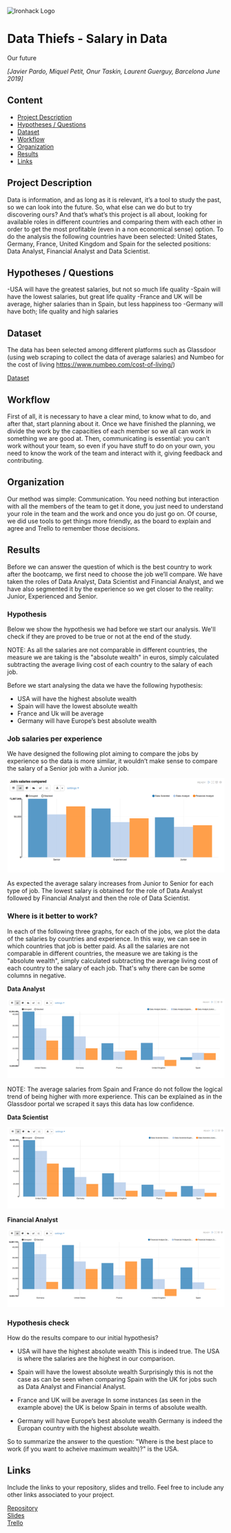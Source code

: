 ﻿<img src="https://bit.ly/2VnXWr2" alt="Ironhack Logo" width="100"/>

# Data Thiefs - Salary in Data
Our future

*[Javier Pardo, Miquel Petit, Onur Taskin, Laurent Guerguy, Barcelona June 2019]*

## Content
- [Project Description](#project-description)
- [Hypotheses / Questions](#hypotheses-/-questions)
- [Dataset](#dataset)
- [Workflow](#workflow)
- [Organization](#organization)
- [Results](#results)
- [Links](#links)

<a name="project-description"></a>

## Project Description
Data is information, and as long as it is relevant, it’s a tool to study the past, so we can look into the future. So, what else can we do but to try discovering ours? And that’s what’s this project is all about, looking for available roles in different countries and comparing them with each other in order to get the most profitable (even in a non economical sense) option.
To do the analysis the following countries have been selected: United States, Germany, France, United Kingdom and Spain for the selected positions: Data Analyst, Financial Analyst and Data Scientist.

<a name="hypotheses-/-questions"></a>

## Hypotheses / Questions
-USA will have the greatest salaries, but not so much life quality
-Spain will have the lowest salaries, but great life quality
-France and UK will be average, higher salaries than in Spain, but less happiness too
-Germany will have both; life quality and high salaries

<a name="dataset"></a>

## Dataset
The data has been selected among different platforms such as Glassdoor (using web scraping to collect the data of average salaries) and Numbeo for the cost of living https://www.numbeo.com/cost-of-living/)

[Dataset]() 

<a name="workflow"></a>

## Workflow
First of all, it is necessary to have a clear mind, to know what to do, and after that, start planning about it. 
Once we have finished the planning, we divide the work by the capacities of each member so we all can work in something we are good at. 
Then, communicating is essential: you can’t work without your team, so even if you have stuff to do on your own, you need to know the work of the team and interact with it, giving feedback and contributing.

<a name="organization"></a>

## Organization
Our method was simple: Communication. You need nothing but interaction with all the members of the team to get it done, you just need to understand your role in the team and the work and once you do just go on. 
Of course, we did use tools to get things more friendly, as the board to explain and agree and Trello to remember those decisions.

<a name="results"></a>

## Results

Before we can answer the question of which is the best country to work after the bootcamp, we first need to choose the job we’ll compare. We have taken the roles of Data Analyst, Data Scientist and Financial Analyst, and we have also segmented it by the experience so we get closer to the reality: Junior, Experienced and Senior.

### Hypothesis
Below we show the hypothesis we had before we start our analysis. We'll check if they are proved to be true or not at the end of the study.

NOTE: As all the salaries are not comparable in different countries, the measure we are taking is the "absolute wealth" in euros, simply calculated subtracting the average living cost of each country to the salary of each job.

Before we start analysing the data we have the following hypothesis:
- USA will have the highest absolute wealth
- Spain will have the lowest absolute wealth
- France and Uk will be average
- Germany will have Europe’s best absolute wealth


### Job salaries per experience
We have designed the following plot aiming to compare the jobs by experience so the data is more similar, it wouldn’t make sense to compare the salary of a Senior job with a Junior job.

![salaries_experience_jobtype](images/salaries_experience_jobtype.png "Salaries per type of job and experience")

As expected the average salary increases from Junior to Senior for each type of job.
The lowest salary is obtained for the role of Data Analyst followed by Financial Analyst and then the role of Data Scientist.

### Where is it better to work?
In each of the following three graphs, for each of the jobs, we plot the data of the salaries by countries and experience. 
In this way, we can see in which countries that job is better paid. 
As all the salaries are not comparable in different countries, the measure we are taking is the "absolute wealth", simply calculated subtracting the average living cost of each country to the salary of each job. That's why there can be some columns in negative.

**Data Analyst**

![salaries_data_analyst_countries](images/salaries_data_analyst_countries.png "Salaries for Data Analyst by country")

NOTE: The average salaries from Spain and France do not follow the logical trend of being higher with more experience. This can be explained as in the Glassdoor portal we scraped it says this data has low confidence. 


**Data Scientist**

![salaries_data_scientist_countries](images/salaries_data_scientist_countries.png "Salaries for Data Scientist by country")


**Financial Analyst**

![salaries_financial_analyst_countries](images/salaries_financial_analyst_countries.png "Salaries for Financial Analyst by country")


### Hypothesis check
How do the results compare to our initial hypothesis?
- USA will have the highest absolute wealth
This is indeed true. The USA is where the salaries are the highest in our comparison.

- Spain will have the lowest absolute wealth
Surprisingly this is not the case as can be seen when comparing Spain with the UK for jobs such as Data Analyst and Financial Analyst.

- France and UK will be average
In some instances (as seen in the example above) the UK is below Spain in terms of absolute wealth.

- Germany will have Europe’s best absolute wealth
Germany is indeed the Europan country with the highest absolute wealth.

So to summarize the answer to the question: "Where is the best place to work (if you want to acheive maximum wealth)?" is the USA.

<a name="links"></a>

## Links
Include the links to your repository, slides and trello. Feel free to include any other links associated to your project. 

[Repository](https://github.com/laurent-guerguy/Project-Week-3-Data-Thieves)  
[Slides](https://docs.google.com/presentation/d/1m0xFWtrLkFqyTV18vBOaCVWPSI2eD1FRu4USx9TKgEU/edit#slide=id.g5d807e7d24_0_398)  
[Trello](https://trello.com/b/TMKJQqPc/project-3-data-thieves)  
